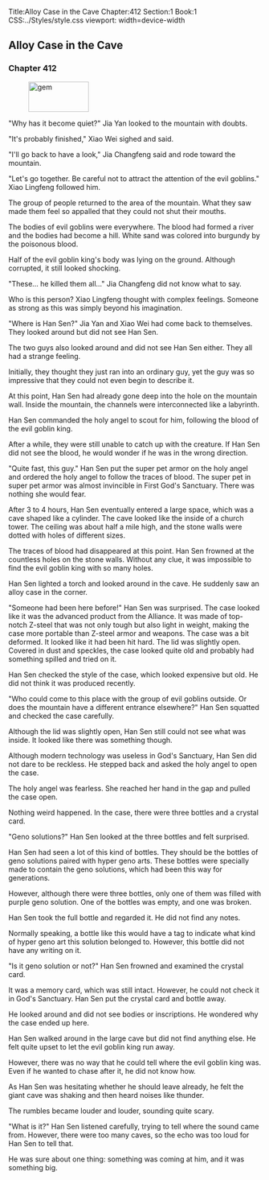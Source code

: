Title:Alloy Case in the Cave 
Chapter:412 
Section:1 
Book:1 
CSS:../Styles/style.css 
viewport: width=device-width
  
## Alloy Case in the Cave
### Chapter 412 
<figure>
	<img src="../Images/gem.gif" alt="gem" id="gem" width="120" height="60" />
</figure>
  

  
  "Why has it become quiet?" Jia Yan looked to the mountain with doubts.

"It's probably finished," Xiao Wei sighed and said.

"I'll go back to have a look," Jia Changfeng said and rode toward the mountain.

"Let's go together. Be careful not to attract the attention of the evil goblins." Xiao Lingfeng followed him.

The group of people returned to the area of the mountain. What they saw made them feel so appalled that they could not shut their mouths.

The bodies of evil goblins were everywhere. The blood had formed a river and the bodies had become a hill. White sand was colored into burgundy by the poisonous blood.

Half of the evil goblin king's body was lying on the ground. Although corrupted, it still looked shocking.

"These… he killed them all…" Jia Changfeng did not know what to say.

Who is this person? Xiao Lingfeng thought with complex feelings. Someone as strong as this was simply beyond his imagination.

"Where is Han Sen?" Jia Yan and Xiao Wei had come back to themselves. They looked around but did not see Han Sen.

The two guys also looked around and did not see Han Sen either. They all had a strange feeling.

Initially, they thought they just ran into an ordinary guy, yet the guy was so impressive that they could not even begin to describe it.

At this point, Han Sen had already gone deep into the hole on the mountain wall. Inside the mountain, the channels were interconnected like a labyrinth.

Han Sen commanded the holy angel to scout for him, following the blood of the evil goblin king.

After a while, they were still unable to catch up with the creature. If Han Sen did not see the blood, he would wonder if he was in the wrong direction.

"Quite fast, this guy." Han Sen put the super pet armor on the holy angel and ordered the holy angel to follow the traces of blood. The super pet in super pet armor was almost invincible in First God's Sanctuary. There was nothing she would fear.

After 3 to 4 hours, Han Sen eventually entered a large space, which was a cave shaped like a cylinder. The cave looked like the inside of a church tower. The ceiling was about half a mile high, and the stone walls were dotted with holes of different sizes.

The traces of blood had disappeared at this point. Han Sen frowned at the countless holes on the stone walls. Without any clue, it was impossible to find the evil goblin king with so many holes.

Han Sen lighted a torch and looked around in the cave. He suddenly saw an alloy case in the corner.

"Someone had been here before!" Han Sen was surprised. The case looked like it was the advanced product from the Alliance. It was made of top-notch Z-steel that was not only tough but also light in weight, making the case more portable than Z-steel armor and weapons. The case was a bit deformed. It looked like it had been hit hard. The lid was slightly open. Covered in dust and speckles, the case looked quite old and probably had something spilled and tried on it.

Han Sen checked the style of the case, which looked expensive but old. He did not think it was produced recently.

"Who could come to this place with the group of evil goblins outside. Or does the mountain have a different entrance elsewhere?" Han Sen squatted and checked the case carefully.

Although the lid was slightly open, Han Sen still could not see what was inside. It looked like there was something though.

Although modern technology was useless in God's Sanctuary, Han Sen did not dare to be reckless. He stepped back and asked the holy angel to open the case.

The holy angel was fearless. She reached her hand in the gap and pulled the case open.

Nothing weird happened. In the case, there were three bottles and a crystal card.

"Geno solutions?" Han Sen looked at the three bottles and felt surprised.

Han Sen had seen a lot of this kind of bottles. They should be the bottles of geno solutions paired with hyper geno arts. These bottles were specially made to contain the geno solutions, which had been this way for generations.

However, although there were three bottles, only one of them was filled with purple geno solution. One of the bottles was empty, and one was broken.

Han Sen took the full bottle and regarded it. He did not find any notes.

Normally speaking, a bottle like this would have a tag to indicate what kind of hyper geno art this solution belonged to. However, this bottle did not have any writing on it.

"Is it geno solution or not?" Han Sen frowned and examined the crystal card.

It was a memory card, which was still intact. However, he could not check it in God's Sanctuary. Han Sen put the crystal card and bottle away.

He looked around and did not see bodies or inscriptions. He wondered why the case ended up here.

Han Sen walked around in the large cave but did not find anything else. He felt quite upset to let the evil goblin king run away.

However, there was no way that he could tell where the evil goblin king was. Even if he wanted to chase after it, he did not know how.

As Han Sen was hesitating whether he should leave already, he felt the giant cave was shaking and then heard noises like thunder.

The rumbles became louder and louder, sounding quite scary.

"What is it?" Han Sen listened carefully, trying to tell where the sound came from. However, there were too many caves, so the echo was too loud for Han Sen to tell that.

He was sure about one thing: something was coming at him, and it was something big.
